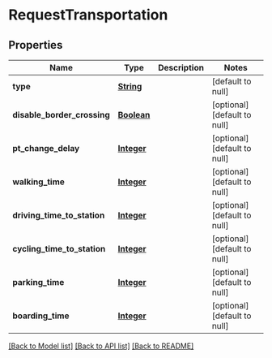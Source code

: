 # RequestTransportation
## Properties

Name | Type | Description | Notes
------------ | ------------- | ------------- | -------------
**type** | [**String**](string.md) |  | [default to null]
**disable\_border\_crossing** | [**Boolean**](boolean.md) |  | [optional] [default to null]
**pt\_change\_delay** | [**Integer**](integer.md) |  | [optional] [default to null]
**walking\_time** | [**Integer**](integer.md) |  | [optional] [default to null]
**driving\_time\_to\_station** | [**Integer**](integer.md) |  | [optional] [default to null]
**cycling\_time\_to\_station** | [**Integer**](integer.md) |  | [optional] [default to null]
**parking\_time** | [**Integer**](integer.md) |  | [optional] [default to null]
**boarding\_time** | [**Integer**](integer.md) |  | [optional] [default to null]

[[Back to Model list]](../README.md#documentation-for-models) [[Back to API list]](../README.md#documentation-for-api-endpoints) [[Back to README]](../README.md)

